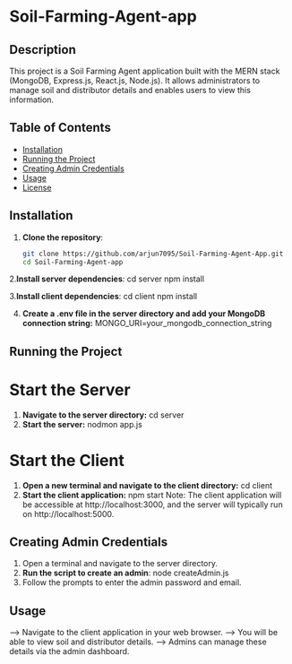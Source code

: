 # Soil-Farming-Agent-app
## Description
This project is a Soil Farming Agent application built with the MERN stack (MongoDB, Express.js, React.js, Node.js). It allows administrators to manage soil and distributor details and enables users to view this information.

## Table of Contents
- [Installation](#installation)
- [Running the Project](#running-the-project)
- [Creating Admin Credentials](#creating-admin-credentials)
- [Usage](#usage)
- [License](#license)

## Installation

1. **Clone the repository**:
   ```bash
   git clone https://github.com/arjun7095/Soil-Farming-Agent-App.git
   cd Soil-Farming-Agent-app
   
2.**Install server dependencies**:
  cd server
  npm install

3.**Install client dependencies**:
  cd client
  npm install

4. **Create a .env file in the server directory and add your MongoDB connection string:**
  MONGO_URI=your_mongodb_connection_string

## Running the Project
# Start the Server
1. **Navigate to the server directory:**
    cd server
2. **Start the server:**
   nodmon app.js

# Start the Client
1. **Open a new terminal and navigate to the client directory:**
   cd client
2. **Start the client application:**
   npm start
Note: The client application will be accessible at http://localhost:3000, and the server will typically run on http://localhost:5000.

## Creating Admin Credentials
1. Open a terminal and navigate to the server directory.
2. **Run the script to create an admin**:
    node createAdmin.js
3. Follow the prompts to enter the admin password and email.

## Usage
--> Navigate to the client application in your web browser.
--> You will be able to view soil and distributor details.
--> Admins can manage these details via the admin dashboard.



















